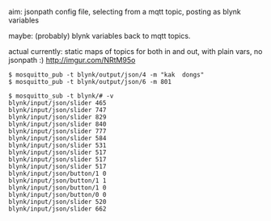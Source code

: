 
aim:
jsonpath config file, selecting from a mqtt topic, posting as blynk variables

maybe: (probably)
blynk variables back to mqtt topics.  


actual currently:
static maps of topics for both in and out, with plain vars, no jsonpath :)
http://imgur.com/NRtM95o

```
$ mosquitto_pub -t blynk/output/json/4 -m "kak  dongs"
$ mosquitto_pub -t blynk/output/json/6 -m 801
```

```
$ mosquitto_sub -t blynk/# -v
blynk/input/json/slider 465
blynk/input/json/slider 747
blynk/input/json/slider 829
blynk/input/json/slider 840
blynk/input/json/slider 777
blynk/input/json/slider 584
blynk/input/json/slider 531
blynk/input/json/slider 517
blynk/input/json/slider 517
blynk/input/json/slider 517
blynk/input/json/button/1 0
blynk/input/json/button/1 1
blynk/input/json/button/1 0
blynk/input/json/button/0 0
blynk/input/json/slider 520
blynk/input/json/slider 662
```
